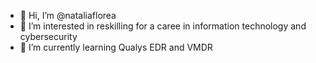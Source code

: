 - 👋 Hi, I’m @nataliaflorea
- 👀 I’m interested in reskilling for a caree in information technology and cybersecurity
- 🌱 I’m currently learning Qualys EDR and VMDR


<!---
nataliaflorea/nataliaflorea is a ✨ special ✨ repository because its `README.md` (this file) appears on your GitHub profile.
You can click the Preview link to take a look at your changes.
--->
